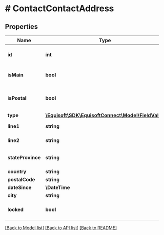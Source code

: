 # # ContactContactAddress

## Properties

Name | Type | Description | Notes
------------ | ------------- | ------------- | -------------
**id** | **int** | Address unique identifier | [optional]
**isMain** | **bool** | Is the contact main address | [optional]
**isPostal** | **bool** | Is the contact postal address | [optional]
**type** | [**\Equisoft\SDK\EquisoftConnect\Model\FieldValue**](FieldValue.md) |  | [optional]
**line1** | **string** | Address line 1 | [optional]
**line2** | **string** | Address line 2 | [optional]
**stateProvince** | **string** | Address state or province | [optional]
**country** | **string** | Country | [optional]
**postalCode** | **string** | Postal code | [optional]
**dateSince** | **\DateTime** | Date since | [optional]
**city** | **string** | City | [optional]
**locked** | **bool** | Is address locked for modifications | [optional]

[[Back to Model list]](../../README.md#models) [[Back to API list]](../../README.md#endpoints) [[Back to README]](../../README.md)
